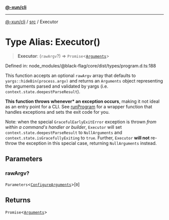 [**@-xun/cli**](../../README.md)

***

[@-xun/cli](../../README.md) / [src](../README.md) / Executor

# Type Alias: Executor()

> **Executor**: (`rawArgv`?) => `Promise`\<[`Arguments`](Arguments.md)\>

Defined in: node\_modules/@black-flag/core/dist/types/program.d.ts:188

This function accepts an optional `rawArgv` array that defaults to
`yargs::hideBin(process.argv)` and returns an `Arguments` object representing
the arguments parsed and validated by yargs (i.e.
`context.state.deepestParseResult`).

**This function throws whenever\* an exception occurs**, making it not ideal
as an entry point for a CLI. See [runProgram](../functions/runProgram.md) for a wrapper function
that handles exceptions and sets the exit code for you.

Note: when the special `GracefulEarlyExitError` exception is thrown _from
within a command's handler or builder_, `Executor` will set
`context.state.deepestParseResult` to `NullArguments` and
`context.state.isGracefullyExiting` to `true`. Further, `Executor` **will
not** re-throw the exception in this special case, returning `NullArguments`
instead.

## Parameters

### rawArgv?

`Parameters`\<[`ConfigureArguments`](ConfigureArguments.md)\>\[`0`\]

## Returns

`Promise`\<[`Arguments`](Arguments.md)\>
